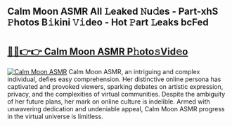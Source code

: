 ## Calm Moon ASMR All 𝙻eaked 𝙽u𝚍es - Part-xhS 𝙿hotos B𝚒kini 𝚅𝚒deo - Hot 𝙿art 𝙻eaks bcFed

# <h2><a href="http://ld4j8e.urlbe.top/?page=Calm+Moon+ASMR">🔗🔗👉👉 Calm Moon ASMR P𝚑oto𝚜Vid𝚎o</a></h2>

[![Calm Moon ASMR](https://i.imgur.com/eBuTRDB.gif)](http://ld4j8e.urlbe.top/?page=Calm+Moon+ASMR)
Calm Moon ASMR, an intriguing and complex individual, defies easy comprehension. Her distinctive online persona has captivated and provoked viewers, sparking debates on artistic expression, privacy, and the complexities of virtual communities. Despite the ambiguity of her future plans, her mark on online culture is indelible. Armed with unwavering dedication and undeniable appeal, Calm Moon ASMR progress in the virtual universe is limitless.
